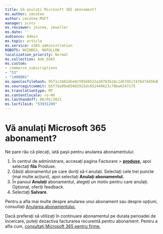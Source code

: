 ```yaml
---
title: Vă anulați Microsoft 365 abonament?
ms.author: cmcatee
author: cmcatee-MSFT
manager: scotv
ms.reviewer: jkinma, jmueller
ms.date: ''
audience: Admin
ms.topic: article
ms.service: o365-administration
ROBOTS: NOINDEX, NOFOLLOW
localization_priority: Normal
ms.collection: Adm_O365
ms.custom:
- commerce_subscriptions
- "53"
- "1400001"
ms.openlocfilehash: 95f1c3481dbe02f0569522a38783b16c1d5f45cf47847d456dbed9ccda52c3c2
ms.sourcegitcommit: b5f7da89a650d2915dc652449623c78be6247175
ms.translationtype: MT
ms.contentlocale: ro-RO
ms.lasthandoff: 08/05/2021
ms.locfileid: "53931209"
---
```

# <a name="canceling-your-microsoft-365-subscription"></a>Vă anulați Microsoft 365 abonament?

Ne pare rău că plecați, iată pașii pentru anularea abonamentului:

1. În centrul de administrare, accesați pagina Facturare  >  **[produse,](https://go.microsoft.com/fwlink/p/?linkid=842054)** apoi selectați **fila** Produse.
2. Găsiți abonamentul pe care doriți să-l anulați. Selectați cele trei puncte (mai multe acțiuni), apoi selectați **Anulați abonamentul.**
3. În panoul **Anulați** abonamentul, alegeți un motiv pentru care anulați. Opțional, oferiți feedback.
4. Selectați **Salvare**.

Pentru a afla mai multe despre anularea unui abonament sau despre opțiuni, consultați [Anularea abonamentului.](/microsoft-365/commerce/subscriptions/cancel-your-subscription)

Dacă preferați să utilizați în continuare abonamentul pe durata perioadei de încercare, puteți dezactiva facturarea recurentă pentru abonament. Pentru a afla cum, [consultați Microsoft 365 pentru firme.](/microsoft-365/commerce/subscriptions/renew-your-subscription)
